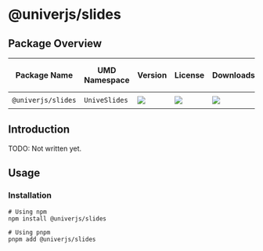 # @univerjs/slides

## Package Overview

| Package Name | UMD Namespace | Version | License | Downloads | Contains CSS | Contains i18n locales |
| --- | --- | --- | --- | --- | :---: | :---: |
| `@univerjs/slides` | `UniveSlides` | [![][npm-version-shield]][npm-version-link] | ![][npm-license-shield] | ![][npm-downloads-shield] | ❌ | ⭕️ |

## Introduction

TODO: Not written yet.

## Usage

### Installation

```shell
# Using npm
npm install @univerjs/slides

# Using pnpm
pnpm add @univerjs/slides
```

<!-- Links -->
[npm-version-shield]: https://img.shields.io/npm/v/@univerjs/slides?style=flat-square
[npm-version-link]: https://npmjs.com/package/@univerjs/slides
[npm-license-shield]: https://img.shields.io/npm/l/@univerjs/slides?style=flat-square
[npm-downloads-shield]: https://img.shields.io/npm/dm/@univerjs/slides?style=flat-square
